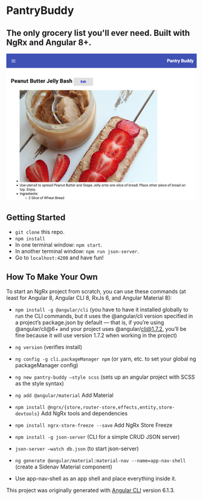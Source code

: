 # PantryBuddy

## The only grocery list you'll ever need. Built with NgRx and Angular 8+.

![Pantry Buddy screen shot](./PantryBuddy.png)

## Getting Started

* `git clone` this repo.
* `npm install`
* In one terminal window: `npm start`.
* In another terminal window: `npm run json-server`.
* Go to `localhost:4200` and have fun!


## How To Make Your Own

To start an NgRx project from scratch, you can use these commands (at least for Angular 8, Angular CLI 8, RxJs 6, and Angular Material 8):

* `npm install -g @angular/cli`  (you have to have it installed globally to run the CLI commands, but it uses the @angular/cli version specified in a project’s package.json by default — that is, if you’re using @angular/cli@6+ and your project uses @angular/cli@1.7.2, you’ll be fine because it will use version 1.7.2 when working in the project)

* `ng version`  (verifies install)

* `ng config -g cli.packageManager npm`  (or yarn, etc. to set your global ng packageManager config)

* `ng new pantry-buddy —style scss`  (sets up an angular project with SCSS as the style syntax)

* `ng add @angular/material` Add Material

* `npm install @ngrx/{store,router-store,effects,entity,store-devtools}`  Add NgRx tools and dependencies

* `npm install ngrx-store-freeze --save` Add NgRx Store Freeze

* `npm install -g json-server` (CLI for a simple CRUD JSON server)

* `json-server —watch db.json`    (to start json-server)

* `ng generate @angular/material:material-nav --name=app-nav-shell` (create a Sidenav Material component)

* Use app-nav-shell as an app shell and place everything inside it.

This project was originally generated with [Angular CLI](https://github.com/angular/angular-cli) version 6.1.3.